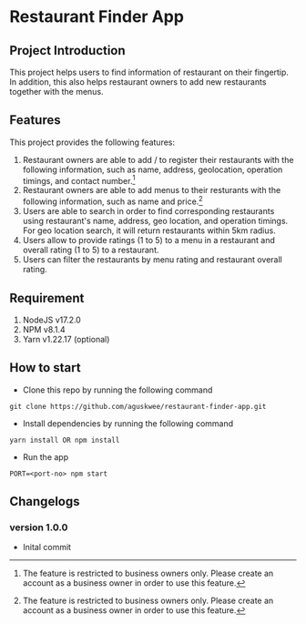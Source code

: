 # Restaurant Finder App

## Project Introduction
This project helps users to find information of restaurant on their fingertip.
In addition, this also helps restaurant owners to add new restaurants together with the menus.

## Features
This project provides the following features:
1. Restaurant owners are able to add / to register their restaurants with the following information, such as name, address, geolocation, operation timings, and contact number.[^1]
2. Restaurant owners are able to add menus to their resturants with the following information, such as name and price.[^1]
3. Users are able to search in order to find corresponding restaurants using restaurant's name, address, geo location, and operation timings. For geo location search, it will return restaurants within 5km radius.
4. Users allow to provide ratings (1 to 5) to a menu in a restaurant and overall rating (1 to 5) to a restaurant.
5. Users can filter the restaurants by menu rating and restaurant overall rating.

[^1]: The feature is restricted to business owners only. Please create an account as a business owner in order to use this feature.

## Requirement
1. NodeJS v17.2.0
2. NPM v8.1.4
3. Yarn v1.22.17 (optional)

## How to start
- Clone this repo by running the following command
```
git clone https://github.com/aguskwee/restaurant-finder-app.git
```
- Install dependencies by running the following command
```
yarn install OR npm install
```
- Run the app
```
PORT=<port-no> npm start
```

## Changelogs

### version 1.0.0
- Inital commit
